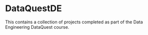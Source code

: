 # DataQuestDE
This contains a collection of projects completed as part of the Data Engineering DataQuest course.
